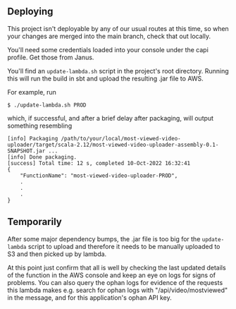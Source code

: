 ## Deploying

This project isn't deployable by any of our usual routes at this time, so when your changes are merged into the main 
branch, check that out locally.

You'll need some credentials loaded into your console under the capi profile. Get those from Janus.

You'll find an `update-lambda.sh` script in the project's root directory. Running this will run the build in sbt and 
upload the resulting .jar file to AWS.

For example, run

`$ ./update-lambda.sh PROD`

which, if successful, and after a brief delay after packaging, will output something resembling

```
[info] Packaging /path/to/your/local/most-viewed-video-uploader/target/scala-2.12/most-viewed-video-uploader-assembly-0.1-SNAPSHOT.jar ...
[info] Done packaging.
[success] Total time: 12 s, completed 10-Oct-2022 16:32:41
{
    "FunctionName": "most-viewed-video-uploader-PROD",
    .
    .
    .
}
```
## Temporarily

After some major dependency bumps, the .jar file is too big for the `update-lambda` script to upload and therefore it needs to be manually uploaded to S3 and then picked up by lambda. 


At this point just confirm that all is well by checking the last updated details of the function in the AWS console
and keep an eye on logs for signs of problems. You can also query the ophan logs for evidence of the requests this
lambda makes e.g. search for ophan logs with "/api/video/mostviewed" in the message, and for this application's 
ophan API key.
